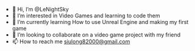 - 👋 Hi, I’m @LeNightSky
- 👀 I’m interested in Video Games and learning to code them
- 🌱 I’m currently learning How to use Unreal Engine and making my first game
- 💞️ I’m looking to collaborate on a video game project with my friend
- 📫 How to reach me siulong82000@gmail.com

<!---
LeNightSky/LeNightSky is a ✨ special ✨ repository because its `README.md` (this file) appears on your GitHub profile.
You can click the Preview link to take a look at your changes.
--->
